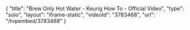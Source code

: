 {
    "title": "Brew Only Hot Water - Keurig How To - Official Video",
    "type": "solo",
    "layout": "iframe-static",
    "videoId": "3783468",
    "url": "\/tvpembed\/3783468"
}